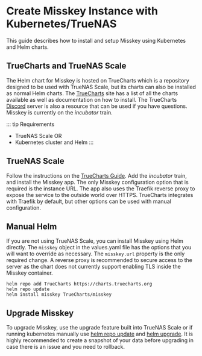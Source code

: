 # Create Misskey Instance with Kubernetes/TrueNAS
This guide describes how to install and setup Misskey using Kubernetes and Helm charts.


## TrueCharts and TrueNAS Scale
The Helm chart for Misskey is hosted on TrueCharts which is a repository designed to be used with TrueNAS Scale, but its charts can also be installed as normal Helm charts. The [TrueCharts](https://truecharts.org/docs/charts/incubator/misskey) site has a list of all the charts available as well as documentation on how to install. The TrueCharts [Discord](https://discord.gg/Ax9ZgzKx9t) server is also a resource that can be used if you have questions. Misskey is currently on the *incubator* train.

::: tip Requirements
- TrueNAS Scale
OR
- Kubernetes cluster and Helm
:::

## TrueNAS Scale
Follow the instructions on the [TrueCharts Guide](https://truecharts.org/docs/manual/guides/Adding-TrueCharts). Add the *incubator* train, and install the Misskey app. The only Misskey configuration option that is required is the instance URL. The app also uses the Traefik reverse proxy to expose the service to the outside world over HTTPS. TrueCharts integrates with Traefik by default, but other options can be used with manual configuration.

## Manual Helm
If you are not using TrueNAS Scale, you can install Misskey using Helm directly. The `misskey` object in the values.yaml file has the options that you will want to override as necessary. The `misskey.url` property is the only required change. A reverse proxy is recommended to secure access to the server as the chart does not currently support enabling TLS inside the Misskey container.
```
helm repo add TrueCharts https://charts.truecharts.org
helm repo update
helm install misskey TrueCharts/misskey
```

## Upgrade Misskey
To upgrade Misskey, use the upgrade feature built into TrueNAS Scale or if running kubernetes manually use [helm repo update](https://helm.sh/docs/helm/helm_repo_update/) and [helm upgrade](https://helm.sh/docs/helm/helm_upgrade/). It is highly recommended to create a snapshot of your data before upgrading in case there is an issue and you need to rollback.
